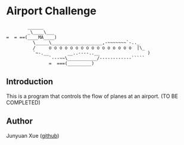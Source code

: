 Airport Challenge
=================

```
        ______
        _\____\___
=  = ==(____MA____)
          \_____\___________________,-~~~~~~~`-.._
          /     o o o o o o o o o o o o o o o o  |\_
          `~-.__       __..----..__                  )
                `---~~\___________/------------`````
                =  ===(_________)

```

Introduction
---------

This is a program that controls the flow of planes at an airport. (TO BE COMPLETED)

Author
-------

Junyuan Xue ([github](https://github.com/junyuanxue))
